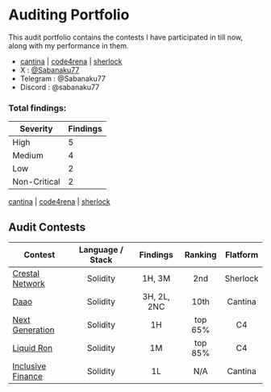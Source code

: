 # Auditing Portfolio

This audit portfolio contains the contests I have participated in till now, along with my performance in them.
- [cantina](https://cantina.xyz/u/sabanaku) | [code4rena](https://code4rena.com/@sabanaku77) |  [sherlock](https://audits.sherlock.xyz/watson/sabanaku77)
- X : [@Sabanaku77](https://x.com/Sabanaku77)
- Telegram : @Sabanaku77
- Discord : @sabanaku77

### Total findings:

| Severity | Findings |
|----------|----------|
| High   | 5    |
| Medium | 4    |
| Low    | 2    |
| Non-Critical | 2    |

 
[cantina](https://cantina.xyz/u/sabanaku) | [code4rena](https://code4rena.com/@sabanaku77) |  [sherlock](https://audits.sherlock.xyz/watson/sabanaku77)



## Audit Contests
| Contest | Language / Stack | Findings | Ranking | Flatform |
| - | :-: | :-: | :-: | :-: |
| [Crestal Network](https://audits.sherlock.xyz/contests/755) | Solidity | 1H, 3M | 2nd | Sherlock |
| [Daao](https://cantina.xyz/competitions/bd43bdd1-bc7f-473b-96c0-d35d37f3db33) | Solidity | 3H, 2L, 2NC | 10th | Cantina |
| [Next Generation](https://code4rena.com/audits/2025-01-next-generation) | Solidity | 1H | top 65%| C4 |
| [Liquid Ron](https://code4rena.com/audits/2025-01-liquid-ron) | Solidity | 1M | top 85%| C4 |
| [Inclusive Finance](https://cantina.xyz/competitions/3eff5a8f-b73a-4cfe-8c54-546b475548f0) | Solidity | 1L | N/A | Cantina |

